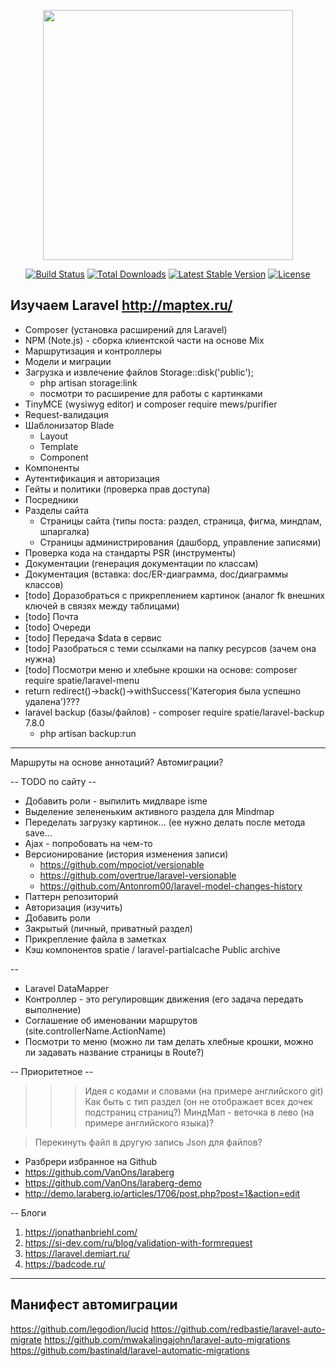 <p align="center"><a href="https://laravel.com" target="_blank"><img src="https://raw.githubusercontent.com/laravel/art/master/logo-lockup/5%20SVG/2%20CMYK/1%20Full%20Color/laravel-logolockup-cmyk-red.svg" width="400"></a></p>

<p align="center">
<a href="https://travis-ci.org/laravel/framework"><img src="https://travis-ci.org/laravel/framework.svg" alt="Build Status"></a>
<a href="https://packagist.org/packages/laravel/framework"><img src="https://img.shields.io/packagist/dt/laravel/framework" alt="Total Downloads"></a>
<a href="https://packagist.org/packages/laravel/framework"><img src="https://img.shields.io/packagist/v/laravel/framework" alt="Latest Stable Version"></a>
<a href="https://packagist.org/packages/laravel/framework"><img src="https://img.shields.io/packagist/l/laravel/framework" alt="License"></a>
</p>

## Изучаем Laravel http://maptex.ru/

- Composer (установка расширений для Laravel)
- NPM (Note.js) - сборка клиентской части на основе Mix
- Маршрутизация и контроллеры
- Модели и миграции
- Загрузка и извлечение файлов Storage::disk('public');
    - php artisan storage:link
    - посмотри то расширение для работы с картинками
- TinyMCE (wysiwyg editor) и composer require mews/purifier
- Request-валидация
- Шаблонизатор Blade
    - Layout
    - Template
    - Component
- Компоненты
- Аутентификация и авторизация
- Гейты и политики (проверка прав доступа)
- Посредники
- Разделы сайта
    - Страницы сайта (типы поста: раздел, страница, фигма, миндпам, шпаргалка)
    - Страницы администрирования (дашборд, управление записями)
- Проверка кода на стандарты PSR (инструменты)
- Документации (генерация документации по классам)
- Документация (вставка: doc/ER-диаграмма, doc/диаграммы классов)
- [todo] Доразобраться с прикреплением картинок (аналог fk внешних ключей в связях между таблицами)
- [todo] Почта
- [todo] Очереди
- [todo] Передача $data в сервис
- [todo] Разобраться с теми ссылками на папку ресурсов (зачем она нужна)
- [todo] Посмотри меню и хлебыне крошки на основе: composer require spatie/laravel-menu
- return redirect()->back()->withSuccess('Категория была успешно удалена')???
- laravel backup (базы/файлов) - composer require spatie/laravel-backup 7.8.0
    - php artisan backup:run
  
---
Маршруты на основе аннотаций? 
Автомиграции?

-- TODO по сайту --

- Добавить роли - выпилить мидлваре isme
- Выделение зелененьким активного раздела для Mindmap
- Переделать загрузку картинок... (ее нужно делать после метода save...
- Ajax - попробовать на чем-то
- Версионирование (история изменения записи)
  - https://github.com/mpociot/versionable
  - https://github.com/overtrue/laravel-versionable
  - https://github.com/Antonrom00/laravel-model-changes-history
- Паттерн репозиторий
- Авторизация (изучить)
- Добавить роли
- Закрытый (личный, приватный раздел)
- Прикрепление файла в заметках
- Кэш компонентов spatie / laravel-partialcache Public archive

--

- Laravel DataMapper
- Контроллер - это регулировщик движения (его задача передать выполнение)
- Соглашение об именовании маршрутов (site.controllerName.ActionName)
- Посмотри то меню (можно ли там делать хлебные крошки, можно ли задавать название страницы в Route?)

-- Приоритетное --
> > > Идея с кодами и словами (на примере английского git)
Как быть с тип раздел (он не отображает всех дочек подстраниц страниц?)
МиндМап - веточка в лево (на примере английского языка)?

> Перекинуть файл в другую запись
> Json для файлов?

- Разбрери избранное на Github
- https://github.com/VanOns/laraberg
- https://github.com/VanOns/laraberg-demo
- http://demo.laraberg.io/articles/1706/post.php?post=1&action=edit

-- Блоги
1) https://jonathanbriehl.com/
2) https://si-dev.com/ru/blog/validation-with-formrequest
3) https://laravel.demiart.ru/
4) https://badcode.ru/

-------------------------------
Манифест автомиграции
-------------------------------
https://github.com/legodion/lucid
https://github.com/redbastie/laravel-auto-migrate
https://github.com/mwakalingajohn/laravel-auto-migrations
https://github.com/bastinald/laravel-automatic-migrations

